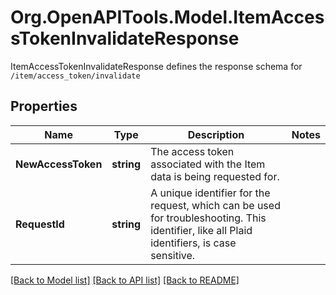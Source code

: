 # Org.OpenAPITools.Model.ItemAccessTokenInvalidateResponse
ItemAccessTokenInvalidateResponse defines the response schema for `/item/access_token/invalidate`

## Properties

Name | Type | Description | Notes
------------ | ------------- | ------------- | -------------
**NewAccessToken** | **string** | The access token associated with the Item data is being requested for. | 
**RequestId** | **string** | A unique identifier for the request, which can be used for troubleshooting. This identifier, like all Plaid identifiers, is case sensitive. | 

[[Back to Model list]](../README.md#documentation-for-models) [[Back to API list]](../README.md#documentation-for-api-endpoints) [[Back to README]](../README.md)

